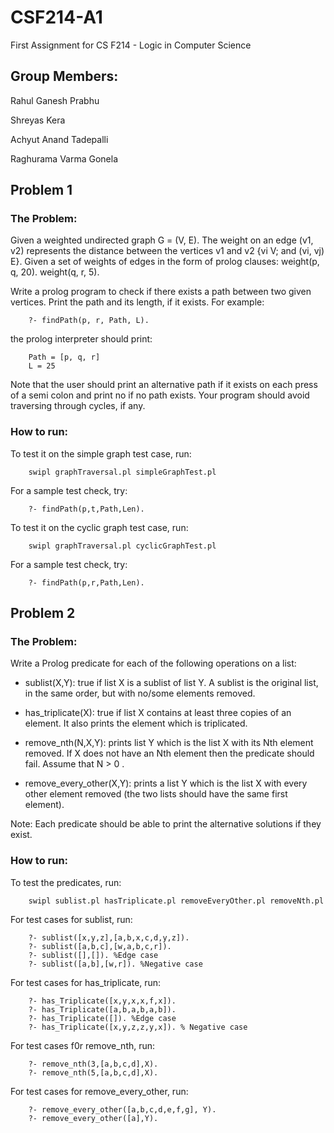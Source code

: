 # CSF214-A1
First Assignment for CS F214 - Logic in Computer Science

## Group Members:

Rahul Ganesh Prabhu

Shreyas Kera

Achyut Anand Tadepalli

Raghurama Varma Gonela

## Problem 1

### The Problem:
Given a weighted undirected graph G = (V, E). The weight on an edge (v1, v2) represents the distance between the vertices v1 and v2 {vi V; and (vi, vj) E}. Given a set of weights of edges in the form of prolog clauses:
weight(p, q, 20).
weight(q, r, 5).

Write a prolog program to check if there exists a path between two given vertices. Print the path and its length, if it exists. For example:

        ?- findPath(p, r, Path, L).

the prolog interpreter should print:

        Path = [p, q, r]
        L = 25

Note that the user should print an alternative path if it exists on each press of a semi colon and print no if no path exists.
Your program should avoid traversing through cycles, if any.

### How to run:
To test it on the simple graph test case, run:

        swipl graphTraversal.pl simpleGraphTest.pl

For a sample test check, try:

        ?- findPath(p,t,Path,Len).

To test it on the cyclic graph test case, run:

        swipl graphTraversal.pl cyclicGraphTest.pl

For a sample test check, try:

        ?- findPath(p,r,Path,Len).

## Problem 2

### The Problem:
Write a Prolog predicate for each of the following operations on a list:

- sublist(X,Y): true if list X is a sublist of list Y. A sublist is the original list, in the same order, but with no/some elements removed. 

- has_triplicate(X): true if list X contains at least three copies of an element. It also prints the element which is triplicated.

- remove_nth(N,X,Y): prints list Y which is the list X with its Nth element removed. If X does not have an Nth element then the predicate should fail. Assume that N > 0 .

- remove_every_other(X,Y): prints a list Y which is the list X with every other element removed (the two lists should have the same first element). 

Note: Each predicate should be able to print the alternative solutions if they exist.

### How to run:
To test the predicates, run:

        swipl sublist.pl hasTriplicate.pl removeEveryOther.pl removeNth.pl 

For test cases for sublist, run:

        ?- sublist([x,y,z],[a,b,x,c,d,y,z]).
        ?- sublist([a,b,c],[w,a,b,c,r]).
        ?- sublist([],[]). %Edge case
        ?- sublist([a,b],[w,r]). %Negative case

For test cases for has_triplicate, run:

        ?- has_Triplicate([x,y,x,x,f,x]).
        ?- has_Triplicate([a,b,a,b,a,b]).
        ?- has_Triplicate([]). %Edge case
        ?- has_Triplicate([x,y,z,z,y,x]). % Negative case

For test cases f0r remove_nth, run:

        ?- remove_nth(3,[a,b,c,d],X).
        ?- remove_nth(5,[a,b,c,d],X).

For test cases for remove_every_other, run:

        ?- remove_every_other([a,b,c,d,e,f,g], Y).
        ?- remove_every_other([a],Y).


